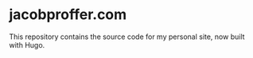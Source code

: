 # jacobproffer.com

This repository contains the source code for my personal site, now built with Hugo.